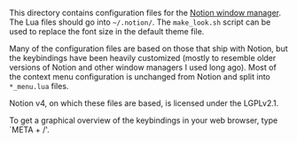 This directory contains configuration files for the
[Notion window manager](https://notionwm.net/). The Lua files should go into
`~/.notion/`. The `make_look.sh` script can be used to replace the font size
in the default theme file.

Many of the configuration files are based on those that ship with Notion, but
the keybindings have been heavily customized (mostly to resemble older versions
of Notion and other window managers I used long ago). Most of the context
menu configuration is unchanged from Notion and split into `*_menu.lua`
files.

Notion v4, on which these files are based, is licensed under the LGPLv2.1.

To get a graphical overview of the keybindings in your web browser, type
`META + /'.
